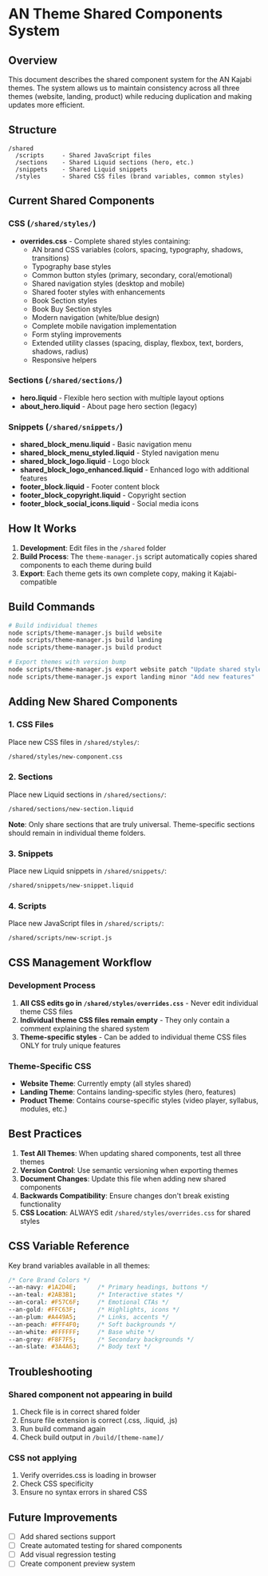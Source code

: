 # AN Theme Shared Components System

## Overview

This document describes the shared component system for the AN Kajabi themes. The system allows us to maintain consistency across all three themes (website, landing, product) while reducing duplication and making updates more efficient.

## Structure

```
/shared
  /scripts     - Shared JavaScript files
  /sections    - Shared Liquid sections (hero, etc.)
  /snippets    - Shared Liquid snippets
  /styles      - Shared CSS files (brand variables, common styles)
```

## Current Shared Components

### CSS (`/shared/styles/`)
- **overrides.css** - Complete shared styles containing:
  - AN brand CSS variables (colors, spacing, typography, shadows, transitions)
  - Typography base styles
  - Common button styles (primary, secondary, coral/emotional)
  - Shared navigation styles (desktop and mobile)
  - Shared footer styles with enhancements
  - Book Section styles
  - Book Buy Section styles
  - Modern navigation (white/blue design)
  - Complete mobile navigation implementation
  - Form styling improvements
  - Extended utility classes (spacing, display, flexbox, text, borders, shadows, radius)
  - Responsive helpers

### Sections (`/shared/sections/`)
- **hero.liquid** - Flexible hero section with multiple layout options
- **about_hero.liquid** - About page hero section (legacy)

### Snippets (`/shared/snippets/`)
- **shared_block_menu.liquid** - Basic navigation menu
- **shared_block_menu_styled.liquid** - Styled navigation menu
- **shared_block_logo.liquid** - Logo block
- **shared_block_logo_enhanced.liquid** - Enhanced logo with additional features
- **footer_block.liquid** - Footer content block
- **footer_block_copyright.liquid** - Copyright section
- **footer_block_social_icons.liquid** - Social media icons

## How It Works

1. **Development**: Edit files in the `/shared` folder
2. **Build Process**: The `theme-manager.js` script automatically copies shared components to each theme during build
3. **Export**: Each theme gets its own complete copy, making it Kajabi-compatible

## Build Commands

```bash
# Build individual themes
node scripts/theme-manager.js build website
node scripts/theme-manager.js build landing
node scripts/theme-manager.js build product

# Export themes with version bump
node scripts/theme-manager.js export website patch "Update shared styles"
node scripts/theme-manager.js export landing minor "Add new features"
```

## Adding New Shared Components

### 1. CSS Files
Place new CSS files in `/shared/styles/`:
```bash
/shared/styles/new-component.css
```

### 2. Sections
Place new Liquid sections in `/shared/sections/`:
```bash
/shared/sections/new-section.liquid
```
**Note**: Only share sections that are truly universal. Theme-specific sections should remain in individual theme folders.

### 3. Snippets
Place new Liquid snippets in `/shared/snippets/`:
```bash
/shared/snippets/new-snippet.liquid
```

### 4. Scripts
Place new JavaScript files in `/shared/scripts/`:
```bash
/shared/scripts/new-script.js
```

## CSS Management Workflow

### Development Process
1. **All CSS edits go in `/shared/styles/overrides.css`** - Never edit individual theme CSS files
2. **Individual theme CSS files remain empty** - They only contain a comment explaining the shared system
3. **Theme-specific styles** - Can be added to individual theme CSS files ONLY for truly unique features

### Theme-Specific CSS
- **Website Theme**: Currently empty (all styles shared)
- **Landing Theme**: Contains landing-specific styles (hero, features)
- **Product Theme**: Contains course-specific styles (video player, syllabus, modules, etc.)

## Best Practices

1. **Test All Themes**: When updating shared components, test all three themes
2. **Version Control**: Use semantic versioning when exporting themes
3. **Document Changes**: Update this file when adding new shared components
4. **Backwards Compatibility**: Ensure changes don't break existing functionality
5. **CSS Location**: ALWAYS edit `/shared/styles/overrides.css` for shared styles

## CSS Variable Reference

Key brand variables available in all themes:

```css
/* Core Brand Colors */
--an-navy: #1A2D4E;      /* Primary headings, buttons */
--an-teal: #2AB3B1;      /* Interactive states */
--an-coral: #F57C6F;     /* Emotional CTAs */
--an-gold: #FFC63F;      /* Highlights, icons */
--an-plum: #A449A5;      /* Links, accents */
--an-peach: #FFF4F0;     /* Soft backgrounds */
--an-white: #FFFFFF;     /* Base white */
--an-grey: #F8F7F5;      /* Secondary backgrounds */
--an-slate: #3A4A63;     /* Body text */
```

## Troubleshooting

### Shared component not appearing in build
1. Check file is in correct shared folder
2. Ensure file extension is correct (.css, .liquid, .js)
3. Run build command again
4. Check build output in `/build/[theme-name]/`

### CSS not applying
1. Verify overrides.css is loading in browser
2. Check CSS specificity
3. Ensure no syntax errors in shared CSS

## Future Improvements

- [ ] Add shared sections support
- [ ] Create automated testing for shared components
- [ ] Add visual regression testing
- [ ] Create component preview system